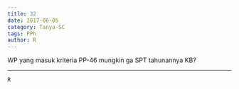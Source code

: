 ```yaml
---
title: 32
date: 2017-06-05
category: Tanya-SC
tags: PPh
author: R
---
```


WP yang masuk kriteria PP-46 mungkin ga SPT tahunannya KB?

---



`R`
